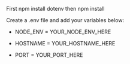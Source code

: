 First npm install dotenv then npm install


Create a .env file and add your variables below:

- NODE_ENV = YOUR_NODE_ENV_HERE
  
- HOSTNAME = YOUR_HOSTNAME_HERE
  
- PORT = YOUR_PORT_HERE



